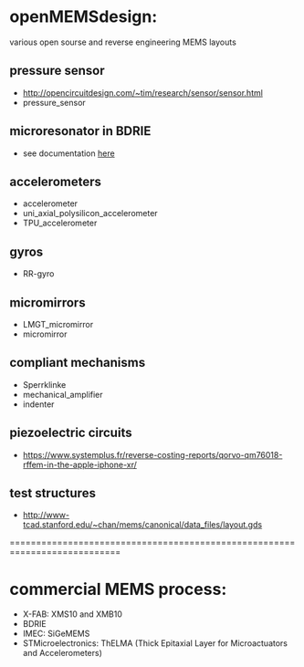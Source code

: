 # openMEMSdesign: 
various open sourse and reverse engineering MEMS layouts

## pressure sensor
* http://opencircuitdesign.com/~tim/research/sensor/sensor.html
* pressure_sensor

## microresonator in BDRIE
* see documentation [here](microresonator_in_BDRIE/readme.txt)

## accelerometers
* accelerometer
* uni_axial_polysilicon_accelerometer
* TPU_accelerometer

## gyros
* RR-gyro

## micromirrors
* LMGT_micromirror
* micromirror

## compliant mechanisms
* Sperrklinke
* mechanical_amplifier
* indenter

## piezoelectric circuits
* https://www.systemplus.fr/reverse-costing-reports/qorvo-qm76018-rffem-in-the-apple-iphone-xr/

## test structures
* http://www-tcad.stanford.edu/~chan/mems/canonical/data_files/layout.gds

===========================================================================
# commercial MEMS process:
* X-FAB: XMS10 and XMB10
* BDRIE
* IMEC: SiGeMEMS
* STMicroelectronics: ThELMA (Thick Epitaxial Layer for Microactuators and Accelerometers)

